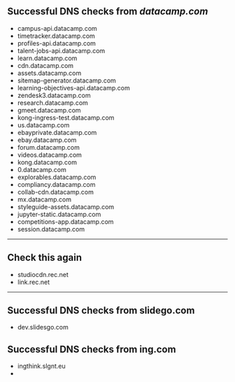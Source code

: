 ## Successful DNS checks from _datacamp.com_
- campus-api.datacamp.com
- timetracker.datacamp.com
- profiles-api.datacamp.com
- talent-jobs-api.datacamp.com
- learn.datacamp.com
- cdn.datacamp.com
- assets.datacamp.com
- sitemap-generator.datacamp.com
- learning-objectives-api.datacamp.com
- zendesk3.datacamp.com
- research.datacamp.com
- gmeet.datacamp.com
- kong-ingress-test.datacamp.com
- us.datacamp.com
- ebayprivate.datacamp.com
- ebay.datacamp.com
- forum.datacamp.com
- videos.datacamp.com
- kong.datacamp.com
- 0.datacamp.com
- explorables.datacamp.com
- compliancy.datacamp.com
- collab-cdn.datacamp.com
- mx.datacamp.com
- styleguide-assets.datacamp.com
- jupyter-static.datacamp.com
- competitions-app.datacamp.com
- session.datacamp.com
---
## Check this again
- studiocdn.rec.net
- link.rec.net
---
## Successful DNS checks from slidego.com
- dev.slidesgo.com
## Successful DNS checks from ing.com
- ingthink.slgnt.eu
- 
